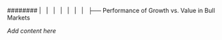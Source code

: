 ######## |   |   |   |   |   |   |   ├── Performance of Growth vs. Value in Bull Markets

*Add content here*